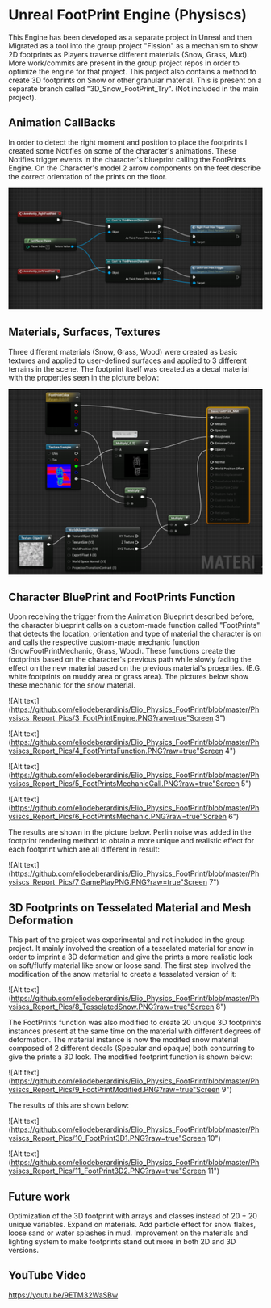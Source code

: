 # Unreal FootPrint Engine (Physiscs)

This Engine has been developed as a separate project in Unreal and then Migrated as a tool into the group project "Fission" as a mechanism to show 2D footprints as Players traverse different materials (Snow, Grass, Mud). More work/commits are present in the group project repos in order to optimize the engine for that project.
This project also contains a method to create 3D footprints on Snow or other granular material. This is present on a separate branch called "3D_Snow_FootPrint_Try". (Not included in the main project).

## Animation CallBacks

In order to detect the right moment and position to place the footprints I created some Notifies on some of the character's animations. These Notifies trigger events in the character's blueprint calling the FootPrints Engine.
On the Character's model 2 arrow components on the feet describe the correct orientation of the prints on the floor.

![alt text](https://github.com/eliodeberardinis/Elio_Physics_FootPrint/blob/master/Physiscs_Report_Pics/1_AnimBP.PNG "Screen 1")

## Materials, Surfaces, Textures

Three different materials (Snow, Grass, Wood) were created as basic textures and applied to user-defined surfaces and applied to 3 different terrains in the scene.
The footprint itself was created as a decal material with the properties seen in the picture below:

![alt text](https://github.com/eliodeberardinis/Elio_Physics_FootPrint/blob/master/Physiscs_Report_Pics/2_FootPrintMat.PNG "Screen 2")

## Character BluePrint and FootPrints Function

Upon receiving the trigger from the Animation Blueprint described before, the character blueprint calls on a custom-made function called "FootPrints" that detects the location, orientation and type of material the character is on and calls the respective custom-made mechanic function (SnowFootPrintMechanic, Grass, Wood).
These functions create the footprints based on the character's previous path while slowly fading the effect on the new material based on the previous material's proeprties. (E.G. white footprints on muddy area or grass area).
The pictures below show these mechanic for the snow material.
 

![Alt text](https://github.com/eliodeberardinis/Elio_Physics_FootPrint/blob/master/Physiscs_Report_Pics/3_FootPrintEngine.PNG?raw=true"Screen 3")

![Alt text](https://github.com/eliodeberardinis/Elio_Physics_FootPrint/blob/master/Physiscs_Report_Pics/4_FootPrintsFunction.PNG?raw=true"Screen 4")

![Alt text](https://github.com/eliodeberardinis/Elio_Physics_FootPrint/blob/master/Physiscs_Report_Pics/5_FootPrintsMechanicCall.PNG?raw=true"Screen 5")

![Alt text](https://github.com/eliodeberardinis/Elio_Physics_FootPrint/blob/master/Physiscs_Report_Pics/6_FootPrintsMechanic.PNG?raw=true"Screen 6")


The results are shown in the picture below. Perlin noise was added in the footprint rendering method to obtain a more unique and realistic effect for each footprint which are all different in result:

![Alt text](https://github.com/eliodeberardinis/Elio_Physics_FootPrint/blob/master/Physiscs_Report_Pics/7_GamePlayPNG.PNG?raw=true"Screen 7")

## 3D Footprints on Tesselated Material and Mesh Deformation

This part of the project was experimental and not included in the group project. It mainly involved the creation of a tesselated material for snow in order to imprint a 3D deformation and give the prints a more realistic look on soft/fluffy material like snow or loose sand.
The first step involved the modification of the snow material to create a tesselated version of it:

![Alt text](https://github.com/eliodeberardinis/Elio_Physics_FootPrint/blob/master/Physiscs_Report_Pics/8_TesselatedSnow.PNG?raw=true"Screen 8")

The FootPrints function was also modified to create 20 unique 3D footprints instances present at the same time on the material with different degrees of deformation. The material instance is now the modifed snow material composed of 2 different decals (Specular and opaque) both concurring to give the prints a 3D look.
The modified footprint function is shown below:


![Alt text](https://github.com/eliodeberardinis/Elio_Physics_FootPrint/blob/master/Physiscs_Report_Pics/9_FootPrintModified.PNG?raw=true"Screen 9")

The results of this are shown below:

![Alt text](https://github.com/eliodeberardinis/Elio_Physics_FootPrint/blob/master/Physiscs_Report_Pics/10_FootPrint3D1.PNG?raw=true"Screen 10")

![Alt text](https://github.com/eliodeberardinis/Elio_Physics_FootPrint/blob/master/Physiscs_Report_Pics/11_FootPrint3D2.PNG?raw=true"Screen 11")

## Future work

Optimization of the 3D footprint with arrays and classes instead of 20 + 20 unique variables. Expand on materials. Add particle effect for snow flakes, loose sand or water splashes in mud. Improvement on the materials and lighting system to make footprints stand out more in both 2D and 3D versions.

## YouTube Video

https://youtu.be/9ETM32WaSBw
